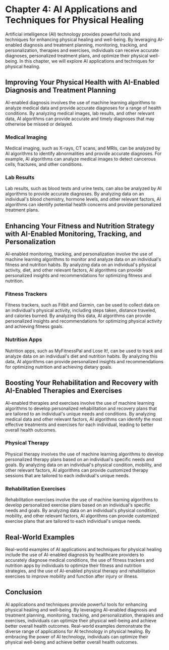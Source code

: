 Chapter 4: AI Applications and Techniques for Physical Healing
==============================================================

Artificial intelligence (AI) technology provides powerful tools and techniques for enhancing physical healing and well-being. By leveraging AI-enabled diagnosis and treatment planning, monitoring, tracking, and personalization, therapies and exercises, individuals can receive accurate diagnoses, personalized treatment plans, and optimize their physical well-being. In this chapter, we will explore AI applications and techniques for physical healing.

Improving Your Physical Health with AI-Enabled Diagnosis and Treatment Planning
-------------------------------------------------------------------------------

AI-enabled diagnosis involves the use of machine learning algorithms to analyze medical data and provide accurate diagnoses for a range of health conditions. By analyzing medical images, lab results, and other relevant data, AI algorithms can provide accurate and timely diagnoses that may otherwise be missed or delayed.

### Medical Imaging

Medical imaging, such as X-rays, CT scans, and MRIs, can be analyzed by AI algorithms to identify abnormalities and provide accurate diagnoses. For example, AI algorithms can analyze medical images to detect cancerous cells, fractures, and other conditions.

### Lab Results

Lab results, such as blood tests and urine tests, can also be analyzed by AI algorithms to provide accurate diagnoses. By analyzing data on an individual's blood chemistry, hormone levels, and other relevant factors, AI algorithms can identify potential health concerns and provide personalized treatment plans.

Enhancing Your Fitness and Nutrition Strategy with AI-Enabled Monitoring, Tracking, and Personalization
-------------------------------------------------------------------------------------------------------

AI-enabled monitoring, tracking, and personalization involve the use of machine learning algorithms to monitor and analyze data on an individual's fitness and nutrition habits. By analyzing data on an individual's physical activity, diet, and other relevant factors, AI algorithms can provide personalized insights and recommendations for optimizing fitness and nutrition.

### Fitness Trackers

Fitness trackers, such as Fitbit and Garmin, can be used to collect data on an individual's physical activity, including steps taken, distance traveled, and calories burned. By analyzing this data, AI algorithms can provide personalized insights and recommendations for optimizing physical activity and achieving fitness goals.

### Nutrition Apps

Nutrition apps, such as MyFitnessPal and Lose It!, can be used to track and analyze data on an individual's diet and nutrition habits. By analyzing this data, AI algorithms can provide personalized insights and recommendations for optimizing nutrition and achieving dietary goals.

Boosting Your Rehabilitation and Recovery with AI-Enabled Therapies and Exercises
---------------------------------------------------------------------------------

AI-enabled therapies and exercises involve the use of machine learning algorithms to develop personalized rehabilitation and recovery plans that are tailored to an individual's unique needs and conditions. By analyzing medical data and other relevant factors, AI algorithms can identify the most effective treatments and exercises for each individual, leading to better overall health outcomes.

### Physical Therapy

Physical therapy involves the use of machine learning algorithms to develop personalized therapy plans based on an individual's specific needs and goals. By analyzing data on an individual's physical condition, mobility, and other relevant factors, AI algorithms can provide customized therapy sessions that are tailored to each individual's unique needs.

### Rehabilitation Exercises

Rehabilitation exercises involve the use of machine learning algorithms to develop personalized exercise plans based on an individual's specific needs and goals. By analyzing data on an individual's physical condition, mobility, and other relevant factors, AI algorithms can provide customized exercise plans that are tailored to each individual's unique needs.

Real-World Examples
-------------------

Real-world examples of AI applications and techniques for physical healing include the use of AI-enabled diagnosis by healthcare providers to accurately diagnose medical conditions, the use of fitness trackers and nutrition apps by individuals to optimize their fitness and nutrition strategies, and the use of AI-enabled physical therapy and rehabilitation exercises to improve mobility and function after injury or illness.

Conclusion
----------

AI applications and techniques provide powerful tools for enhancing physical healing and well-being. By leveraging AI-enabled diagnosis and treatment planning, monitoring, tracking, and personalization, therapies and exercises, individuals can optimize their physical well-being and achieve better overall health outcomes. Real-world examples demonstrate the diverse range of applications for AI technology in physical healing. By embracing the power of AI technology, individuals can optimize their physical well-being and achieve better overall health outcomes.
